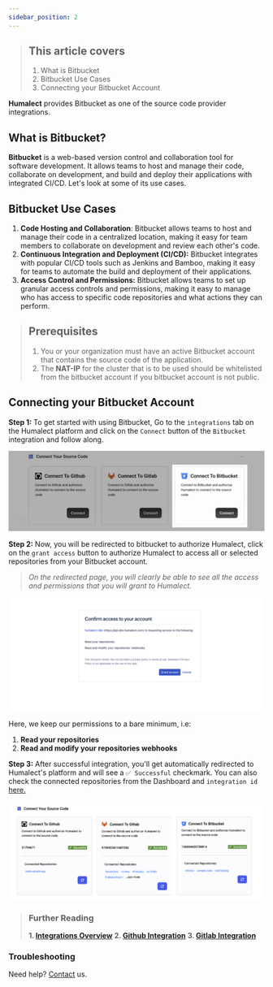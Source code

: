 ```yaml
---
sidebar_position: 2
---
```


> ## This article covers
> 1. What is Bitbucket
> 2. Bitbucket Use Cases
> 3. Connecting your Bitbucket Account


**Humalect** provides Bitbucket as one of the source code provider integrations.

## What is Bitbucket?

**Bitbucket** is a web-based version control and collaboration tool for software development. It allows teams to host and manage their code, collaborate on development, and build and deploy their applications with integrated CI/CD. Let's look at some of its use cases.


## Bitbucket Use Cases

1. **Code Hosting and Collaboration**: Bitbucket allows teams to host and manage their code in a centralized location, making it easy for team members to collaborate on development and review each other's code.
2. **Continuous Integration and Deployment (CI/CD):** Bitbucket integrates with popular CI/CD tools such as Jenkins and Bamboo, making it easy for teams to automate the build and deployment of their applications.
3. **Access Control and Permissions:** Bitbucket allows teams to set up granular access controls and permissions, making it easy to manage who has access to specific code repositories and what actions they can perform.



> ## Prerequisites
> 1. You or your organization must have an active Bitbucket account that contains the source code of the application.
> 2. The **NAT-IP** for the cluster that is to be used should be whitelisted from the bitbucket account if you bitbucket account is not public.

## Connecting your Bitbucket Account

**Step 1:** To get started with using Bitbucket, Go to the `integrations` tab on the Humalect platform and click on the `Connect` button of the `Bitbucket` integration and follow along.


![bitbucket-connect](./../../static/img/bitbucket-connect.png)


**Step 2:** Now, you will be redirected to bitbucket to authorize Humalect, click on the `grant access` button to authorize Humalect to access all or selected repositories from your Bitbucket account.

> *On the redirected page, you will clearly be able to see all the access and permissions that you will grant to Humalect.*

![bitbucket-integration](./../../static/img/bitbucket-integration.png)

Here, we keep our permissions to a bare minimum, i.e:
1. **Read your repositories**
2. **Read and modify your repositories webhooks**


**Step 3:** After successful integration, you'll get automatically redirected to Humalect's platform and will see a `✅ Successful` checkmark.
You can also check the connected repositories from the Dashboard and `integration id` [here.](https://console.humalect.com/user/integrations)


![integration-all-source-control](./../../static/img/integration-all-source-control.png)


> ### Further Reading
> **1. [Integrations Overview](https://docs.humalect.com/en/integrations)**
> **2. [Github Integration](https://docs.humalect.com/en/integrations/github)**
> **3. [Gitlab Integration](https://docs.humalect.com/en/integrations/gitlab)**

### Troubleshooting
Need help? [Contact](https://docs.humalect.com/en/contact) us.
